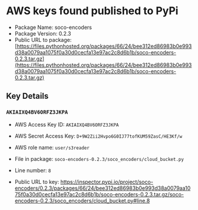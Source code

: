 # AWS keys found published to PyPi

* Package Name: soco-encoders
* Package Version: 0.2.3
* Public URL to package: [https://files.pythonhosted.org/packages/66/24/bee312ed86983b0e993d38a0079aa1075f0a30d0cecfa13e97ac2c8d6b1b/soco-encoders-0.2.3.tar.gz](https://files.pythonhosted.org/packages/66/24/bee312ed86983b0e993d38a0079aa1075f0a30d0cecfa13e97ac2c8d6b1b/soco-encoders-0.2.3.tar.gz)

## Key Details

### `AKIAIXQ4BV6ORFZ3JKPA`

* AWS Access Key ID: `AKIAIXQ4BV6ORFZ3JKPA`
* AWS Secret Access Key: `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` 
* AWS role name: `user/s3reader`
* File in package: `soco-encoders-0.2.3/soco_encoders/cloud_bucket.py`
* Line number: `8`

* Public URL to key: https://inspector.pypi.io/project/soco-encoders/0.2.3/packages/66/24/bee312ed86983b0e993d38a0079aa1075f0a30d0cecfa13e97ac2c8d6b1b/soco-encoders-0.2.3.tar.gz/soco-encoders-0.2.3/soco_encoders/cloud_bucket.py#line.8



